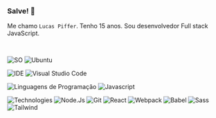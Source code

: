 ### Salve! 👋

Me chamo `Lucas Piffer`. Tenho 15 anos. Sou desenvolvedor Full stack JavaScript.

<br/>

![SO](https://img.shields.io/badge/-OS-blue?style=for-the-badge)
![Ubuntu](https://img.shields.io/badge/-Ubuntu-0A1A2F?style=for-the-badge&logo=ubuntu)

![IDE](https://img.shields.io/badge/-IDE-darkblue?style=for-the-badge)
![Visual Studio Code](https://img.shields.io/badge/-Visual%20Studio%20Code-0A1A2F?style=for-the-badge&logo=visualstudiocode)

![Linguagens de Programação](https://img.shields.io/badge/-linguagens%20de%20programação-red?style=for-the-badge)
![Javascript](https://img.shields.io/badge/-javascript-0A1A2F?style=for-the-badge&logo=javascript)

![Technologies](https://img.shields.io/badge/-tecnologias-darkred?style=for-the-badge)
![Node.Js](https://img.shields.io/badge/-node.js-0A1A2F?style=for-the-badge&logo=node.js)
![Git](https://img.shields.io/badge/-git-0A1A2F?style=for-the-badge&logo=git)
![React](https://img.shields.io/badge/-react-0A1A2F?style=for-the-badge&logo=react)
![Webpack](https://img.shields.io/badge/-webpack-0A1A2F?style=for-the-badge&logo=webpack)
![Babel](https://img.shields.io/badge/-babel-0A1A2F?style=for-the-badge&logo=babel)
![Sass](https://img.shields.io/badge/-sass-0A1A2F?style=for-the-badge&logo=sass)
![Tailwind](https://img.shields.io/badge/-tailwind-0A1A2F?style=for-the-badge&logo=tailwindcss)
